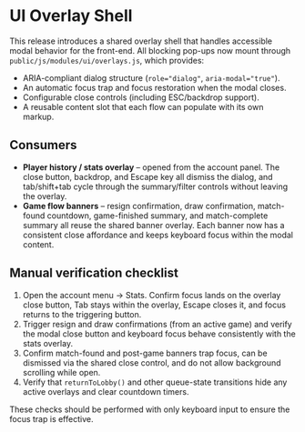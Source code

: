 # UI Overlay Shell

This release introduces a shared overlay shell that handles accessible modal
behavior for the front-end. All blocking pop-ups now mount through
`public/js/modules/ui/overlays.js`, which provides:

* ARIA-compliant dialog structure (`role="dialog"`, `aria-modal="true"`).
* An automatic focus trap and focus restoration when the modal closes.
* Configurable close controls (including ESC/backdrop support).
* A reusable content slot that each flow can populate with its own markup.

## Consumers

* **Player history / stats overlay** – opened from the account panel. The close
  button, backdrop, and Escape key all dismiss the dialog, and tab/shift+tab
  cycle through the summary/filter controls without leaving the overlay.
* **Game flow banners** – resign confirmation, draw confirmation, match-found
  countdown, game-finished summary, and match-complete summary all reuse the
  shared banner overlay. Each banner now has a consistent close affordance and
  keeps keyboard focus within the modal content.

## Manual verification checklist

1. Open the account menu → Stats. Confirm focus lands on the overlay close
   button, Tab stays within the overlay, Escape closes it, and focus returns to
   the triggering button.
2. Trigger resign and draw confirmations (from an active game) and verify the
   modal close button and keyboard focus behave consistently with the stats
   overlay.
3. Confirm match-found and post-game banners trap focus, can be dismissed via
   the shared close control, and do not allow background scrolling while open.
4. Verify that `returnToLobby()` and other queue-state transitions hide any
   active overlays and clear countdown timers.

These checks should be performed with only keyboard input to ensure the focus
trap is effective.
